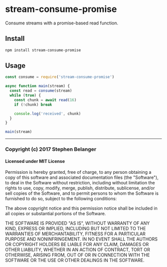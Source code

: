 # stream-consume-promise

Consume streams with a promise-based read function.

## Install

```sh
npm install stream-consume-promise
```

## Usage

```js
const consume = require('stream-consume-promise')

async function main(stream) {
  const read = consume(stream)
  while (true) {
    const chunk = await read(16)
    if (!chunk) break

    console.log('received', chunk)
  }
}

main(stream)
```

---

### Copyright (c) 2017 Stephen Belanger

#### Licensed under MIT License

Permission is hereby granted, free of charge, to any person obtaining a copy of this software and associated documentation files (the "Software"), to deal in the Software without restriction, including without limitation the rights to use, copy, modify, merge, publish, distribute, sublicense, and/or sell copies of the Software, and to permit persons to whom the Software is furnished to do so, subject to the following conditions:

The above copyright notice and this permission notice shall be included in all copies or substantial portions of the Software.

THE SOFTWARE IS PROVIDED "AS IS", WITHOUT WARRANTY OF ANY KIND, EXPRESS OR IMPLIED, INCLUDING BUT NOT LIMITED TO THE WARRANTIES OF MERCHANTABILITY, FITNESS FOR A PARTICULAR PURPOSE AND NONINFRINGEMENT. IN NO EVENT SHALL THE AUTHORS OR COPYRIGHT HOLDERS BE LIABLE FOR ANY CLAIM, DAMAGES OR OTHER LIABILITY, WHETHER IN AN ACTION OF CONTRACT, TORT OR OTHERWISE, ARISING FROM, OUT OF OR IN CONNECTION WITH THE SOFTWARE OR THE USE OR OTHER DEALINGS IN THE SOFTWARE.
